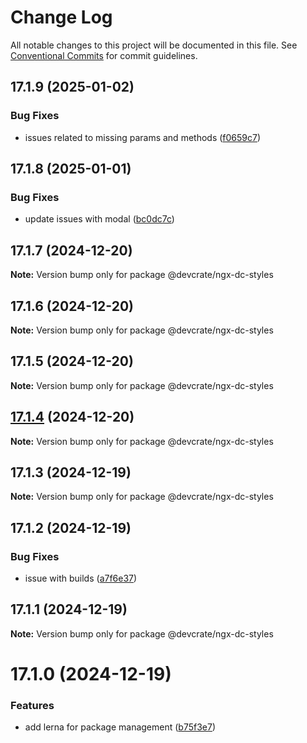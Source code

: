 # Change Log

All notable changes to this project will be documented in this file.
See [Conventional Commits](https://conventionalcommits.org) for commit guidelines.

## 17.1.9 (2025-01-02)


### Bug Fixes

* issues related to missing params and methods ([f0659c7](https://github.com/danda-panda-bytes/devcrate/commit/f0659c732241d4f252e1552ebab5bfa3a219be2e))





## 17.1.8 (2025-01-01)


### Bug Fixes

* update issues with modal ([bc0dc7c](https://github.com/danda-panda-bytes/devcrate/commit/bc0dc7c1aee8015e8798966c88e790ddc0525c24))





## 17.1.7 (2024-12-20)

**Note:** Version bump only for package @devcrate/ngx-dc-styles





## 17.1.6 (2024-12-20)

**Note:** Version bump only for package @devcrate/ngx-dc-styles





## 17.1.5 (2024-12-20)

**Note:** Version bump only for package @devcrate/ngx-dc-styles





## [17.1.4](https://github.com/danda-panda-bytes/devcrate/compare/@devcrate/ngx-dc-styles@17.1.3...@devcrate/ngx-dc-styles@17.1.4) (2024-12-20)

**Note:** Version bump only for package @devcrate/ngx-dc-styles





## 17.1.3 (2024-12-19)

**Note:** Version bump only for package @devcrate/ngx-dc-styles





## 17.1.2 (2024-12-19)


### Bug Fixes

* issue with builds ([a7f6e37](https://github.com/danda-panda-bytes/devcrate/commit/a7f6e377117525945a8ef70dcc209b07eb8517d5))





## 17.1.1 (2024-12-19)

**Note:** Version bump only for package @devcrate/ngx-dc-styles





# 17.1.0 (2024-12-19)


### Features

* add lerna for package management ([b75f3e7](https://github.com/danda-panda-bytes/devcrate/commit/b75f3e7a414d7e7b02df9de17529212ae14f9169))
